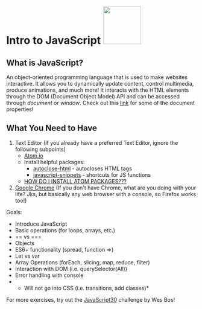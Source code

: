 # Intro to JavaScript <img src="https://www.sololearn.com/Icons/Courses/1024.png" width="100px" height="100px">

## What is JavaScript?
An object-oriented programming language that is used to make websites interactive.  It allows you to dynamically update content, control multimedia, produce animations, and much more!  It interacts with the HTML elements through the DOM (Document Object Model) API and can be accessed through *document* or *window*. Check out this [link](https://developer.mozilla.org/en-US/docs/Web/API/document) for some of the document properties!

## What You Need to Have
1. Text Editor (If you already have a preferred Text Editor, ignore the following subpoints)
    - [Atom.io](https://atom.io/)
    - Install helpful packages: 
      - [autoclose-html](https://atom.io/packages/autoclose-html) - autocloses HTML tags
      - [javascript-snippets](https://atom.io/packages/javascript-snippets) - shortcuts for JS functions
    - [HOW DO I INSTALL ATOM PACKAGES???](http://flight-manual.atom.io/using-atom/sections/atom-packages/)
2. [Google Chrome](https://www.google.ca/chrome/browser/desktop/index.html) (If you don't have Chrome, what are you doing with your life?  Jks, but basically any web browser with a console, so Firefox works too!)

Goals:
- Introduce JavaScript
- Basic operations (for loops, arrays, etc.)
- == vs ===
- Objects
- ES6+ functionality (spread, function =>)
- Let vs var
- Array Operations (forEach, slicing, map, reduce, filter)
- Interaction with DOM  (i.e. querySelector(All))
- Error handling with console
- * Will not go into CSS (i.e. transitions, add classes)*
    
For more exercises, try out the [JavaScript30](https://javascript30.com/) challenge by Wes Bos!

